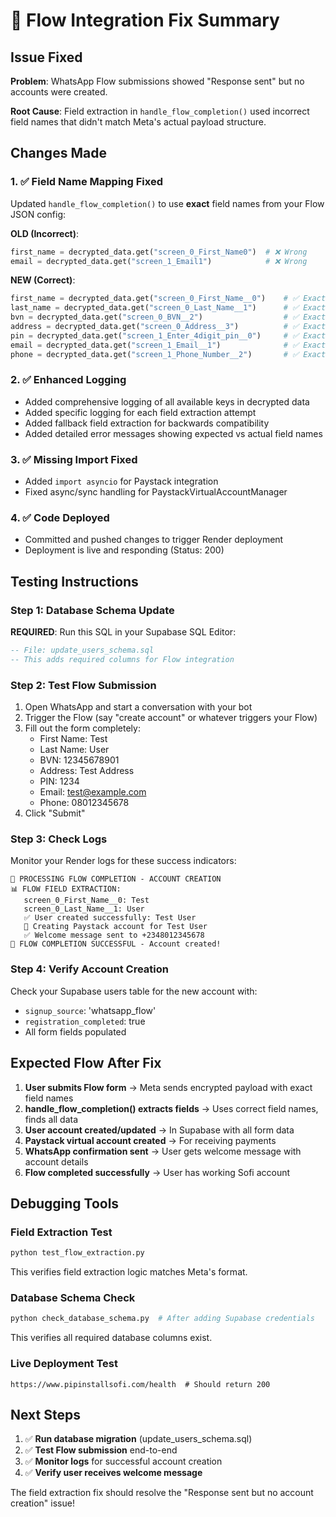 # 🎯 Flow Integration Fix Summary

## Issue Fixed
**Problem**: WhatsApp Flow submissions showed "Response sent" but no accounts were created.

**Root Cause**: Field extraction in `handle_flow_completion()` used incorrect field names that didn't match Meta's actual payload structure.

## Changes Made

### 1. ✅ Field Name Mapping Fixed
Updated `handle_flow_completion()` to use **exact** field names from your Flow JSON config:

**OLD (Incorrect)**:
```python
first_name = decrypted_data.get("screen_0_First_Name0")  # ❌ Wrong
email = decrypted_data.get("screen_1_Email1")            # ❌ Wrong
```

**NEW (Correct)**:
```python
first_name = decrypted_data.get("screen_0_First_Name__0")    # ✅ Exact match
last_name = decrypted_data.get("screen_0_Last_Name__1")      # ✅ Exact match
bvn = decrypted_data.get("screen_0_BVN__2")                  # ✅ Exact match
address = decrypted_data.get("screen_0_Address__3")          # ✅ Exact match
pin = decrypted_data.get("screen_1_Enter_4digit_pin__0")     # ✅ Exact match
email = decrypted_data.get("screen_1_Email__1")              # ✅ Exact match
phone = decrypted_data.get("screen_1_Phone_Number__2")       # ✅ Exact match
```

### 2. ✅ Enhanced Logging
- Added comprehensive logging of all available keys in decrypted data
- Added specific logging for each field extraction attempt
- Added fallback field extraction for backwards compatibility
- Added detailed error messages showing expected vs actual field names

### 3. ✅ Missing Import Fixed
- Added `import asyncio` for Paystack integration
- Fixed async/sync handling for PaystackVirtualAccountManager

### 4. ✅ Code Deployed
- Committed and pushed changes to trigger Render deployment
- Deployment is live and responding (Status: 200)

## Testing Instructions

### Step 1: Database Schema Update
**REQUIRED**: Run this SQL in your Supabase SQL Editor:
```sql
-- File: update_users_schema.sql
-- This adds required columns for Flow integration
```

### Step 2: Test Flow Submission
1. Open WhatsApp and start a conversation with your bot
2. Trigger the Flow (say "create account" or whatever triggers your Flow)
3. Fill out the form completely:
   - First Name: Test
   - Last Name: User  
   - BVN: 12345678901
   - Address: Test Address
   - PIN: 1234
   - Email: test@example.com
   - Phone: 08012345678
4. Click "Submit"

### Step 3: Check Logs
Monitor your Render logs for these success indicators:
```
🎯 PROCESSING FLOW COMPLETION - ACCOUNT CREATION
📊 FLOW FIELD EXTRACTION:
   screen_0_First_Name__0: Test
   screen_0_Last_Name__1: User
   ✅ User created successfully: Test User
   🏦 Creating Paystack account for Test User
   ✅ Welcome message sent to +2348012345678
🎉 FLOW COMPLETION SUCCESSFUL - Account created!
```

### Step 4: Verify Account Creation
Check your Supabase users table for the new account with:
- `signup_source`: 'whatsapp_flow'
- `registration_completed`: true
- All form fields populated

## Expected Flow After Fix

1. **User submits Flow form** → Meta sends encrypted payload with exact field names
2. **handle_flow_completion() extracts fields** → Uses correct field names, finds all data
3. **User account created/updated** → In Supabase with all form data
4. **Paystack virtual account created** → For receiving payments
5. **WhatsApp confirmation sent** → User gets welcome message with account details
6. **Flow completed successfully** → User has working Sofi account

## Debugging Tools

### Field Extraction Test
```bash
python test_flow_extraction.py
```
This verifies field extraction logic matches Meta's format.

### Database Schema Check
```bash
python check_database_schema.py  # After adding Supabase credentials
```
This verifies all required database columns exist.

### Live Deployment Test
```
https://www.pipinstallsofi.com/health  # Should return 200
```

## Next Steps

1. ✅ **Run database migration** (update_users_schema.sql)
2. ✅ **Test Flow submission** end-to-end
3. ✅ **Monitor logs** for successful account creation
4. ✅ **Verify user receives welcome message**

The field extraction fix should resolve the "Response sent but no account creation" issue!
